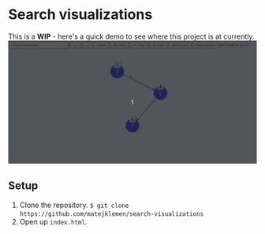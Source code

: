 # Search visualizations

This is a **WIP** - here's a quick demo to see where this project is at currently.  
![Demo of depth-first search](doc/dfs-mini-demo.gif)


## Setup
1. Clone the repository.
`$ git clone https://github.com/matejklemen/search-visualizations`  
2. Open up `index.html`.